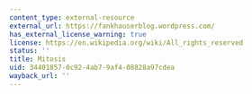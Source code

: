 ```yaml
---
content_type: external-resource
external_url: https://fankhauserblog.wordpress.com/
has_external_license_warning: true
license: https://en.wikipedia.org/wiki/All_rights_reserved
status: ''
title: Mitosis
uid: 34401857-0c92-4ab7-9af4-08828a97cdea
wayback_url: ''
---
```

